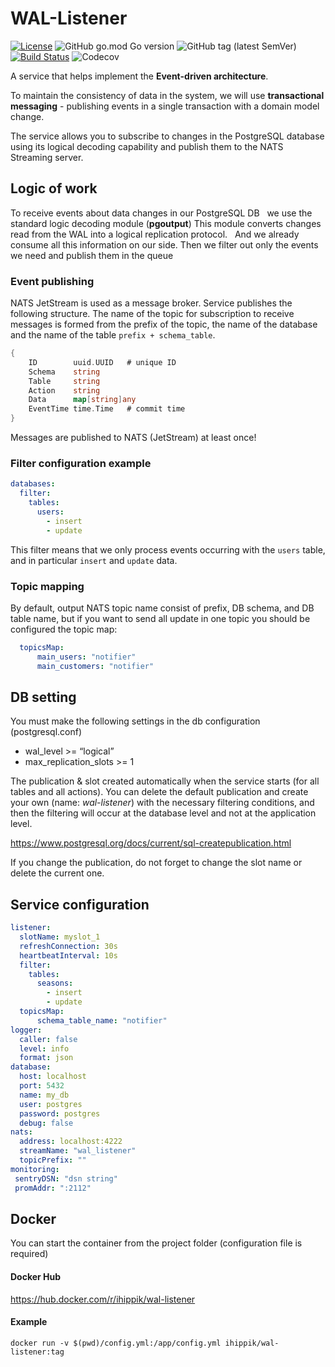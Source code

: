 # WAL-Listener

[![License](https://img.shields.io/badge/License-Apache%202.0-blue.svg)](https://opensource.org/licenses/Apache-2.0)
![GitHub go.mod Go version](https://img.shields.io/github/go-mod/go-version/ihippik/wal-listener)
![GitHub tag (latest SemVer)](https://img.shields.io/github/v/tag/ihippik/wal-listener)
[![Build Status](https://travis-ci.com/ihippik/wal-listener.svg?branch=master)](https://travis-ci.com/ihippik/wal-listener)
![Codecov](https://img.shields.io/codecov/c/github/ihippik/wal-listener)

A service that helps implement the **Event-driven architecture**.

To maintain the consistency of data in the system, we will use **transactional messaging** - 
publishing events in a single transaction with a domain model change.

The service allows you to subscribe to changes in the PostgreSQL database using its logical decoding capability 
and publish them to the NATS Streaming server.

## Logic of work
To receive events about data changes in our PostgreSQL DB
  we use the standard logic decoding module (**pgoutput**) This module converts
 changes read from the WAL into a logical replication protocol.
  And we already consume all this information on our side.
Then we filter out only the events we need and publish them in the queue

### Event publishing

NATS JetStream is used as a message broker.
Service publishes the following structure.
The name of the topic for subscription to receive messages is formed from the prefix of the topic, 
the name of the database and the name of the table `prefix + schema_table`.

```go
{
	ID        uuid.UUID   # unique ID           
	Schema    string                 
	Table     string                 
	Action    string                 
	Data      map[string]any 
	EventTime time.Time   # commit time          
}
```

Messages are published to NATS (JetStream) at least once!

### Filter configuration example

```yaml
databases:
  filter:
    tables:
      users:
        - insert
        - update

```
This filter means that we only process events occurring with the `users` table, 
and in particular `insert` and `update` data.

### Topic mapping
By default, output NATS topic name consist of prefix, DB schema, and DB table name, 
but if you want to send all update in one topic you should be configured the topic map:
```yaml
  topicsMap:
      main_users: "notifier"
      main_customers: "notifier"
```

## DB setting
You must make the following settings in the db configuration (postgresql.conf)
* wal_level >= “logical”
* max_replication_slots >= 1

The publication & slot created automatically when the service starts (for all tables and all actions). 
You can delete the default publication and create your own (name: _wal-listener_) with the necessary filtering conditions, and then the filtering will occur at the database level and not at the application level.

https://www.postgresql.org/docs/current/sql-createpublication.html

If you change the publication, do not forget to change the slot name or delete the current one.

## Service configuration
```yaml
listener:
  slotName: myslot_1
  refreshConnection: 30s
  heartbeatInterval: 10s
  filter:
    tables:
      seasons:
        - insert
        - update
  topicsMap:
      schema_table_name: "notifier"
logger:
  caller: false
  level: info
  format: json
database:
  host: localhost
  port: 5432
  name: my_db
  user: postgres
  password: postgres
  debug: false
nats:
  address: localhost:4222
  streamName: "wal_listener"
  topicPrefix: ""
monitoring:
 sentryDSN: "dsn string"
 promAddr: ":2112"
```

## Docker

You can start the container from the project folder (configuration file is required)

#### Docker Hub
https://hub.docker.com/r/ihippik/wal-listener
#### Example
```shell
docker run -v $(pwd)/config.yml:/app/config.yml ihippik/wal-listener:tag
```